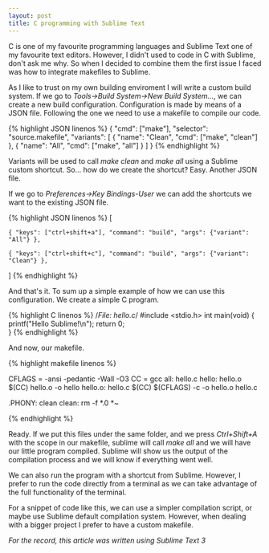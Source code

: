 ```yaml
---
layout: post
title: C programming with Sublime Text
---
```


C is one of my favourite programming languages and Sublime Text one of my favourite text editors. However, I didn't used to code in C with Sublime, don't ask me why. So when I decided to combine them the first issue I faced was how to integrate makefiles to Sublime.

As I like to trust on my own building enviroment I will write a custom build system. If we go to _Tools->Build System->New Build System..._, we can create a new build configuration. Configuration is made by means of a JSON file. Following the one we need to use a makefile to compile our code.

{% highlight JSON linenos %}
{
	"cmd": ["make"],
	"selector": "source.makefile",
	"variants":
	[
		{
			"name": "Clean",
			"cmd": ["make", "clean"]
		},
		{
			"name": "All",
			"cmd": ["make", "all"]
		}
	]
}
{% endhighlight %}

Variants will be used to call _make clean_ and _make all_ using a Sublime custom shortcut. So... how do we create the shortcut? Easy. Another JSON file.

If we go to _Preferences->Key Bindings-User_ we can add the shortcuts we want to the existing JSON file.

{% highlight JSON linenos %}
[

    { "keys": ["ctrl+shift+a"], "command": "build", "args": {"variant": "All"} },

    { "keys": ["ctrl+shift+c"], "command": "build", "args": {"variant": "Clean"} },

]
{% endhighlight %}

And that's it. To sum up a simple example of how we can use this configuration. We create a simple C program.

{% highlight C linenos %}
/*File: hello.c*/
#include <stdio.h>
int main(void)
{
	printf("Hello Sublime!\n");
	return 0;	
}
{% endhighlight %}

And now, our makefile.

{% highlight makefile linenos %}

CFLAGS = -ansi -pedantic -Wall -O3
CC = gcc
all: hello.c
hello: hello.o
	$(CC) hello.o -o hello
hello.o: hello.c
	$(CC) $(CFLAGS) -c -o hello.o hello.c 

.PHONY: clean
clean:
	rm -f *.0 *~

{% endhighlight %}

Ready. If we put this files under the same folder, and we press _Ctrl+Shift+A_ with the scope in our makefile, sublime will call _make all_ and we will have our little program compiled. Sublime will show us the output of the compilation process and we will know if everything went well. 

We can also run the program with a shortcut from Sublime. However, I prefer to run the code directly from a terminal as we can take advantage of the full functionality of the terminal.

For a snippet of code like this, we can use a simpler compilation script, or maybe use Sublime default compilation system. However, when dealing with a bigger project I prefer to have a custom makefile.

_For the record, this article was written using Sublime Text 3_

